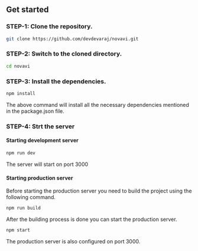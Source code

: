## Get started

### STEP-1: Clone the repository.
```bash
git clone https://github.com/devdevaraj/novavi.git
```
### STEP-2: Switch to the cloned directory.
```bash
cd novavi
```
### STEP-3: Install the dependencies.
```bash
npm install
```
The above command will install all the necessary dependencies mentioned in the package.json file.

### STEP-4: Strt the server
   #### Starting development server
   ```bash
   npm run dev
   ```
   The server will start on port 3000
   #### Starting production server
   Before starting the production server you need to build the project using the following command.
   ```bash
   npm run build
   ```
   After the building process is done you can start the production server.
   ```bash
   npm start
   ```
   The production server is also configured on port 3000.
